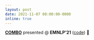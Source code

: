 ```yaml
---
layout: post
date: 2021-11-07 08:00:00-0000
inline: true
---
```


[**COMBO**](https://aclanthology.org/2021.emnlp-demo.7/) presented @ **EMNLP'21** ([code](https://gitlab.clarin-pl.eu/syntactic-tools/combo)) :tada:
